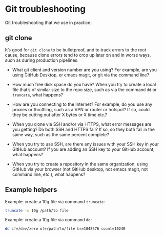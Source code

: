 # Git troubleshooting

Git troubleshooting that we use in practice.


## git clone


It’s good for `git clone` to be bulletproof, and to track errors to the root cause, because clone errors tend to crop up later on and in worse ways, such as during production pipelines.

* What git client and version number are you using? For example, are you using GitHub Desktop, or emacs magit, or git via the command line?

* How much free disk space do you have? When you try to create a local file that’s of similar size to the repo size, such as via the command `dd` or `truncate`, what happens?

* How are you connecting to the Internet? For example, do you use any proxies or throttling, such as a VPN or router or hotspot? If so, could they be cutting out after X bytes or X time etc.?

* When you clone via SSH and/or via HTTPS, what error messages are you getting? Do both SSH and HTTPS fail? If so, so they both fail in the same way, such as the same percent complete?

* When you try to use SSH, are there any issues with your SSH key in your GitHub account? If you are adding an SSH key to your GitHub account, what happens?

* When you try to create a repository in the same organization, using GitHub via your browser (not GitHub desktop, not emacs magit, not command line, etc.), what happens?


## Example helpers


Example: create a 10g file via command `truncate`:

```sh
truncate -s 10g /path/to file
```

Example: create a 10g file via command `dd`:

```sh
dd if=/dev/zero of=/path/to/file bs=1048576 count=10240
```
